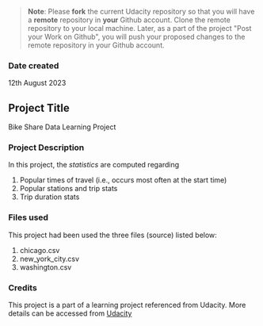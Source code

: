 >**Note**: Please **fork** the current Udacity repository so that you will have a **remote** repository in **your** Github account. Clone the remote repository to your local machine. Later, as a part of the project "Post your Work on Github", you will push your proposed changes to the remote repository in your Github account.

### Date created
12th August 2023

## Project Title
Bike Share Data Learning Project

### Project Description
In this project, the *statistics* are computed regarding
1. Popular times of travel (i.e., occurs most often at the start time)
2. Popular stations and trip stats
3. Trip duration stats

### Files used
This project had been used the three files (source) listed below:
1. chicago.csv
2. new_york_city.csv
3. washington.csv

### Credits
This project is a part of a learning project referenced from Udacity.
More details can be accessed from [Udacity](learn.udacity.com)
